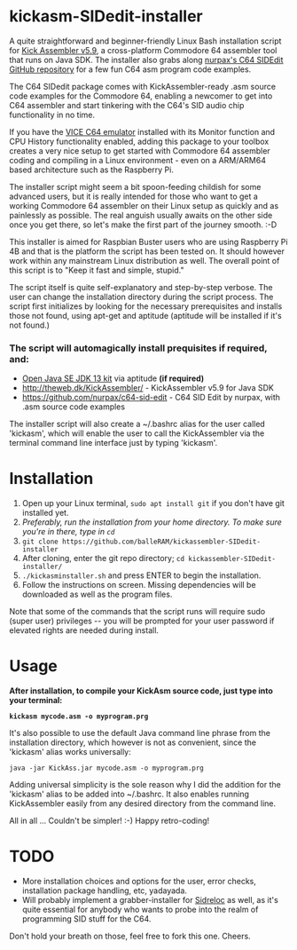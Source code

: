 # kickasm-SIDedit-installer

A quite straightforward and beginner-friendly Linux Bash installation script for [Kick Assembler v5.9](http://www.theweb.dk/KickAssembler/Main.html#frontpage), a cross-platform Commodore 64 assembler tool that runs on Java SDK. The installer also grabs along [nurpax's C64 SIDEdit GitHub repository](https://github.com/nurpax/c64-sid-edit) for a few fun C64 asm program code examples.

The C64 SIDedit package comes with KickAssembler-ready .asm source code examples for the Commodore 64, enabling a newcomer to get into C64 assembler and start tinkering with the C64's SID audio chip functionality in no time.

If you have the [VICE C64 emulator](http://vice-emu.sourceforge.net/) installed with its Monitor function and CPU History functionality enabled, adding this package to your toolbox creates a very nice setup to get started with Commodore 64 assembler coding and compiling in a Linux environment - even on a ARM/ARM64 based architecture such as the Raspberry Pi.

The installer script might seem a bit spoon-feeding childish for some advanced users, but it is really intended for those who want to get a working Commodore 64 assembler on their Linux setup as quickly and as painlessly as possible. The real anguish usually awaits on the other side once you get there, so let's make the first part of the journey smooth. :-D 

This installer is aimed for Raspbian Buster users who are using Raspberry Pi 4B and that is the platform the script has been tested on. It should however work within any mainstream Linux distribution as well. The overall point of this script is to "Keep it fast and simple, stupid."

The script itself is quite self-explanatory and step-by-step verbose. The user can change the installation directory during the script process. The script first initializes by looking for the necessary prerequisites and installs those not found, using apt-get and aptitude (aptitude will be installed if it's not found.)

### The script will automagically install prequisites if required, and:

- [Open Java SE JDK 13 kit](https://openjdk.java.net/projects/jdk/13/) via aptitude **(if required)**
- http://theweb.dk/KickAssembler/ - KickAssembler v5.9 for Java SDK
- https://github.com/nurpax/c64-sid-edit - C64 SID Edit by nurpax, with .asm source code examples

The installer script will also create a ~/.bashrc alias for the user called 'kickasm', which will enable the user to call the KickAssembler via the terminal command line interface just by typing 'kickasm'.

Installation
============

1. Open up your Linux terminal, ```sudo apt install git``` if you don't have git installed yet.
2. _Preferably, run the installation from your home directory. To make sure you're in there, type in ```cd```_
2. ```git clone https://github.com/balleRAM/kickassembler-SIDedit-installer```
3. After cloning, enter the git repo directory; ```cd kickassembler-SIDedit-installer/```
4. ```./kickasminstaller.sh``` and press ENTER to begin the installation.
5. Follow the instructions on screen. Missing dependencies will be downloaded as well as the program files.

Note that some of the commands that the script runs will require sudo (super user) privileges -- you will be prompted for your user password if elevated rights are needed during install.

Usage
=====

**After installation, to compile your KickAsm source code, just type into your terminal:**

**```kickasm mycode.asm -o myprogram.prg```**

It's also possible to use the default Java command line phrase from the installation directory, which however is not as convenient, since the 'kickasm' alias works universally:

```java -jar KickAss.jar mycode.asm -o myprogram.prg```

Adding universal simplicity is the sole reason why I did the addition for the 'kickasm' alias to be added into ~/.bashrc. It also enables running KickAssembler easily from any desired directory from the command line.

All in all ... Couldn't be simpler! :-) Happy retro-coding!

TODO
====

- More installation choices and options for the user, error checks, installation package handling, etc, yadayada. 
- Will probably implement a grabber-installer for [Sidreloc](http://www.linusakesson.net/software/sidreloc/) as well, as it's quite essential for anybody who wants to probe into the realm of programming SID stuff for the C64.

Don't hold your breath on those, feel free to fork this one. Cheers.
